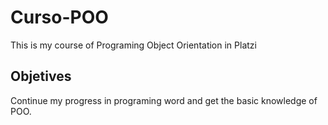 # Curso-POO
This is my course of Programing Object Orientation in Platzi 

## Objetives 
Continue my progress in programing word and get the basic knowledge of POO.
